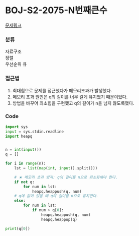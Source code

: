 # BOJ-S2-2075-N번째큰수

[문제링크](https://www.acmicpc.net/problem/2075)

### 분류

자료구조<br>
정렬<br>
우선순위 큐

### 접근법

1. 최대힙으로 문제를 접근했다가 메모리초과가 발생했다.
2. 메모리 초과 원인은 q의 길이를 너무 길게 유지했기 때문이었다.
3. 방법을 바꾸어 최소힙을 구현했고 q의 길이가 n을 넘지 않도록했다.

### Code

```python
import sys
input = sys.stdin.readline
import heapq


n = int(input())
q = []

for i in range(n):
    lst = list(map(int, input().split()))

    # ★ 메모리 초과 방지: q의 길이를 n으로 최소화해야 한다.
    if not q:
        for num in lst:
            heapq.heappush(q, num)
    # q에 값이 있을 때 q의 길이를 n으로 유지한다.
    else:
        for num in lst:
            if num > q[0]:
                heapq.heappush(q, num)
                heapq.heappop(q)

print(q[0])
```
